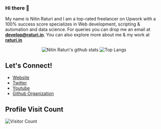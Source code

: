 <!--
**nitinraturi/nitinraturi** is a ✨ _special_ ✨ repository because its `README.md` (this file) appears on your GitHub profile.
-->

### Hi there 👋
My name is Nitin Raturi and I am a top-rated freelancer on Upwork with a 100% success score specializes in Web development, scripting & automation and data science. For queries you can drop me an email at **develop@raturi.in**. You can also explore more about me & my work at **[raturi.in](https://raturi.in)**

<div align="center">
  
![Nitin Raturi's github stats](https://github-readme-stats.vercel.app/api/?username=nitinraturi&show_icons=true&title_color=1F75C8&icon_color=2AA410&text_color=043667&bg_color=ffffff) 
![Top Langs](https://github-readme-stats.vercel.app/api/top-langs/?username=nitinraturi&layout=compact)

</div>

## Let's Connect!
- [Website](https://raturi.in)
- [Twitter](https://twitter.com/raturinitin)
- [Youtube](https://www.youtube.com/c/raturitechmedia)
- [Github Organization](https://github.com/raturitechmedia)


## Profile Visit Count
![Visitor Count](https://profile-counter.glitch.me/{nitinraturi}/count.svg)
